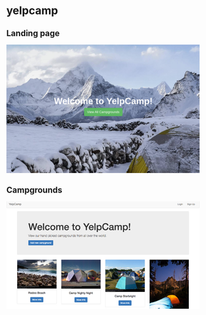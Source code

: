 # yelpcamp

## Landing page
![yelpcamp-landing](images/yelpcamp-landing.png)

## Campgrounds
![yelpcamp-campgrounds](images/yelpcamp-campgrounds.jpg)

